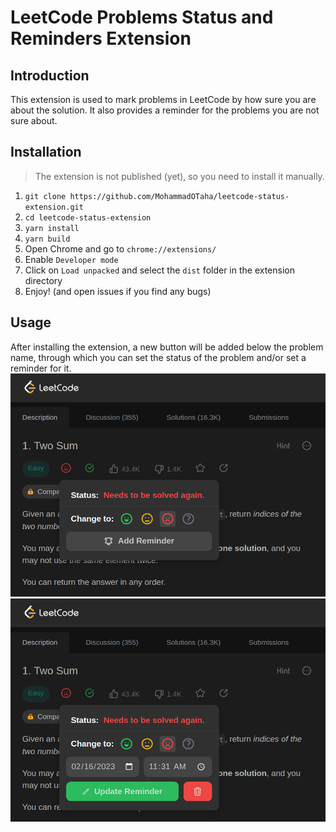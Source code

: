 # LeetCode Problems Status and Reminders Extension

## Introduction
This extension is used to mark problems in LeetCode by how sure you are about the solution. 
It also provides a reminder for the problems you are not sure about.

## Installation
> The extension is not published (yet), so you need to install it manually.
1. `git clone https://github.com/MohammadOTaha/leetcode-status-extension.git`
2. `cd leetcode-status-extension`
3. `yarn install`
4. `yarn build`
5. Open Chrome and go to `chrome://extensions/`
6. Enable `Developer mode`
7. Click on `Load unpacked` and select the `dist` folder in the extension directory
8. Enjoy! (and open issues if you find any bugs)

## Usage
After installing the extension, a new button will be added below the problem name,
through which you can set the status of the problem and/or set a reminder for it.
![Set Status](./docs/set_status.png)
![Set Reminder](./docs/add_reminder.png)